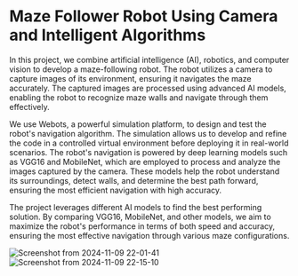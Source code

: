 # Maze Follower Robot Using Camera and Intelligent Algorithms


In this project, we combine artificial intelligence (AI), robotics, and computer vision to develop a maze-following robot. The robot utilizes a camera to capture images of its environment, ensuring it navigates the maze accurately. The captured images are processed using advanced AI models, enabling the robot to recognize maze walls and navigate through them effectively.

We use Webots, a powerful simulation platform, to design and test the robot's navigation algorithm. The simulation allows us to develop and refine the code in a controlled virtual environment before deploying it in real-world scenarios. The robot's navigation is powered by deep learning models such as VGG16 and MobileNet, which are employed to process and analyze the images captured by the camera. These models help the robot understand its surroundings, detect walls, and determine the best path forward, ensuring the most efficient navigation with high accuracy.

The project leverages different AI models to find the best performing solution. By comparing VGG16, MobileNet, and other models, we aim to maximize the robot's performance in terms of both speed and accuracy, ensuring the most effective navigation through various maze configurations.


![Screenshot from 2024-11-09 22-01-41](https://github.com/user-attachments/assets/5a1af58b-4458-4fd6-b186-9bd9eb73c9b9)  ![Screenshot from 2024-11-09 22-15-10](https://github.com/user-attachments/assets/06cbd285-18fe-4584-a920-6f43f92fac6f)




